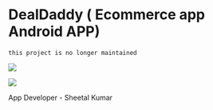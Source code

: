 # DealDaddy ( Ecommerce app Android APP)
`this project is no longer maintained`


![](https://github.com/ksheetal/DealDaddy/blob/master/dealdaddyone.jpg)

![](https://github.com/ksheetal/DealDaddy/blob/master/dealdaddytwo.jpg)



App Developer - Sheetal Kumar
